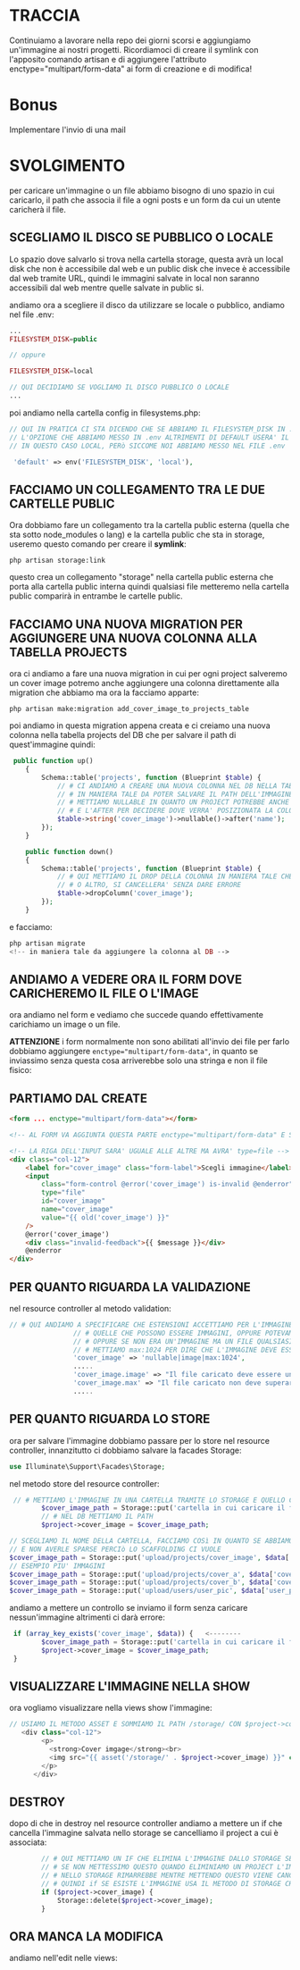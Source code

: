# TRACCIA

Continuiamo a lavorare nella repo dei giorni scorsi e aggiungiamo un'immagine ai nostri progetti.
Ricordiamoci di creare il symlink con l'apposito comando artisan e di aggiungere l'attributo enctype="multipart/form-data" ai form di creazione e di modifica!

# Bonus

Implementare l'invio di una mail

# SVOLGIMENTO

per caricare un'immagine o un file abbiamo bisogno di uno spazio in cui caricarlo, il path che associa il file a ogni posts e un form da cui un utente caricherà il file.

## SCEGLIAMO IL DISCO SE PUBBLICO O LOCALE

Lo spazio dove salvarlo si trova nella cartella storage, questa avrà un local disk che non è accessibile dal web e un public disk che invece è accessibile dal web tramite URL, quindi le immagini salvate in local non saranno accessibili dal web mentre quelle salvate in public si.

andiamo ora a scegliere il disco da utilizzare se locale o pubblico, andiamo nel file .env:

```php
...
FILESYSTEM_DISK=public

// oppure

FILESYSTEM_DISK=local

// QUI DECIDIAMO SE VOGLIAMO IL DISCO PUBBLICO O LOCALE
...
```

poi andiamo nella cartella config in filesystems.php:

```php
// QUI IN PRATICA CI STA DICENDO CHE SE ABBIAMO IL FILESYSTEM_DISK IN .env USERA'
// L'OPZIONE CHE ABBIAMO MESSO IN .env ALTRIMENTI DI DEFAULT USERA' IL VALORE DOPO LA VIRGOLA
// IN QUESTO CASO LOCAL, PERò SICCOME NOI ABBIAMO MESSO NEL FILE .env 'public' USERA' QUELLO

 'default' => env('FILESYSTEM_DISK', 'local'),

```

## FACCIAMO UN COLLEGAMENTO TRA LE DUE CARTELLE PUBLIC

Ora dobbiamo fare un collegamento tra la cartella public esterna (quella che sta sotto node_modules o lang) e la cartella public che sta in storage, useremo questo comando per creare il **symlink**:

```
php artisan storage:link
```

questo crea un collegamento "storage" nella cartella public esterna che porta alla cartella public interna quindi qualsiasi file metteremo nella cartella public comparirà in entrambe le cartelle public.

## FACCIAMO UNA NUOVA MIGRATION PER AGGIUNGERE UNA NUOVA COLONNA ALLA TABELLA PROJECTS

ora ci andiamo a fare una nuova migration in cui per ogni project salveremo un cover image potremo anche aggiungere una colonna direttamente alla migration che abbiamo ma ora la facciamo apparte:

```
php artisan make:migration add_cover_image_to_projects_table
```

poi andiamo in questa migration appena creata e ci creiamo una nuova colonna nella tabella projects del DB che per salvare il path di quest'immagine quindi:

```php
 public function up()
    {
        Schema::table('projects', function (Blueprint $table) {
            // # CI ANDIAMO A CREARE UNA NUOVA COLONNA NEL DB NELLA TABELLA PROJECTS
            // # IN MANIERA TALE DA POTER SALVARE IL PATH DELL'IMMAGINE PER QUESTO SARA' UNA STRINGA
            // # METTIAMO NULLABLE IN QUANTO UN PROJECT POTREBBE ANCHE NON AVERE UN'IMMAGINE
            // # E L'AFTER PER DECIDERE DOVE VERRA' POSIZIONATA LA COLONNA IN QUESTO CASO DOPO NAME
            $table->string('cover_image')->nullable()->after('name');
        });
    }
```

```php
    public function down()
    {
        Schema::table('projects', function (Blueprint $table) {
            // # QUI METTIAMO IL DROP DELLA COLONNA IN MANIERA TALE CHE SE FACCIAMO UN RESET
            // # O ALTRO, SI CANCELLERA' SENZA DARE ERRORE
            $table->dropColumn('cover_image');
        });
    }
```

e facciamo:

```php
php artisan migrate
<!-- in maniera tale da aggiungere la colonna al DB -->
```

## ANDIAMO A VEDERE ORA IL FORM DOVE CARICHEREMO IL FILE O L'IMAGE

ora andiamo nel form e vediamo che succede quando effettivamente carichiamo un image o un file.

**ATTENZIONE** i form normalmente non sono abilitati all'invio dei file per farlo dobbiamo aggiungere `enctype="multipart/form-data"`, in quanto se inviassimo senza questa cosa arriverebbe solo una stringa e non il file fisico:

## PARTIAMO DAL CREATE

<!-- in views create -->

```html
<form ... enctype="multipart/form-data"></form>

<!-- AL FORM VA AGGIUNTA QUESTA PARTE enctype="multipart/form-data" E SI ABILITA IL SALVATAGGIO DEL FILE -->
```

```html
<!-- LA RIGA DELL'INPUT SARA' UGUALE ALLE ALTRE MA AVRA' type=file -->
<div class="col-12">
    <label for="cover_image" class="form-label">Scegli immagine</label>
    <input
        class="form-control @error('cover_image') is-invalid @enderror"
        type="file"
        id="cover_image"
        name="cover_image"
        value="{{ old('cover_image') }}"
    />
    @error('cover_image')
    <div class="invalid-feedback">{{ $message }}</div>
    @enderror
</div>
```

## PER QUANTO RIGUARDA LA VALIDAZIONE

nel resource controller al metodo validation:

```php
// # QUI ANDIAMO A SPECIFICARE CHE ESTENSIONI ACCETTIAMO PER L'IMMAGINE IN QUESTO CASO TUTTE
                // # QUELLE CHE POSSONO ESSERE IMMAGINI, OPPURE POTEVAMO DARE mimes:jpg,png,bmp,...
                // # OPPURE SE NON ERA UN'IMMAGINE MA UN FILE QUALSIASI POTEVAMO METTERE file
                // # METTIAMO max:1024 PER DIRE CHE L'IMMAGINE DEVE ESSERE MASSIMO DI 1024KB
                'cover_image' => 'nullable|image|max:1024',
                .....
                'cover_image.image' => "Il file caricato deve essere un'immagine",
                'cover_image.max' => "Il file caricato non deve superare i 1024KB",
                .....
```

## PER QUANTO RIGUARDA LO STORE

ora per salvare l'immagine dobbiamo passare per lo store nel resource controller, innanzitutto ci dobbiamo salvare la facades Storage:

```php
use Illuminate\Support\Facades\Storage;
```

nel metodo store del resource controller:

```php
 // # METTIAMO L'IMMAGINE IN UNA CARTELLA TRAMITE LO STORAGE E QUELLO CHE CI ARRIVA (put)
        $cover_image_path = Storage::put('cartella in cui caricare il file', $data['cover_image']);
        // # NEL DB METTIAMO IL PATH
        $project->cover_image = $cover_image_path;
```

```php
// SCEGLIAMO IL NOME DELLA CARTELLA, FACCIAMO COSì IN QUANTO SE ABBIAMO PIU' IMMAGINI LE POSSIAMO RAGGRUPPARE
// E NON AVERLE SPARSE PERCIò LO SCAFFOLDING CI VUOLE
$cover_image_path = Storage::put('upload/projects/cover_image', $data['cover_image']);
// ESEMPIO PIU' IMMAGINI
$cover_image_path = Storage::put('upload/projects/cover_a', $data['cover_a']);
$cover_image_path = Storage::put('upload/projects/cover_b', $data['cover_b']);
$cover_image_path = Storage::put('upload/users/user_pic', $data['user_pic']);
```

andiamo a mettere un controllo se inviamo il form senza caricare nessun'immagine altrimenti ci darà errore:

```php
 if (array_key_exists('cover_image', $data)) {   <--------
        $cover_image_path = Storage::put('cartella in cui caricare il file', $data['cover_image']);
        $project->cover_image = $cover_image_path;
 }
```

## VISUALIZZARE L'IMMAGINE NELLA SHOW

ora vogliamo visualizzare nella views show l'immagine:

```php
// USIAMO IL METODO ASSET E SOMMIAMO IL PATH /storage/ CON $project->cover_image
   <div class="col-12">
        <p>
          <strong>Cover imgage</strong><br>
          <img src="{{ asset('/storage/' . $project->cover_image) }}" class="img-fluid" alt="">
        </p>
      </div>
```

## DESTROY

dopo di che in destroy nel resource controller andiamo a mettere
un if che cancella l'immagine salvata nello storage se cancelliamo il project a cui è associata:

```php
        // # QUI METTIAMO UN IF CHE ELIMINA L'IMMAGINE DALLO STORAGE SE CI STA
        // # SE NON METTESSIMO QUESTO QUANDO ELIMINIAMO UN PROJECT L'IMMAGINE SALVATA FISICAMENTE
        // # NELLO STORAGE RIMARREBBE MENTRE METTENDO QUESTO VIENE CANCELLATA INSIEM AL PROJECT
        // # QUINDI if SE ESISTE L'IMMAGINE USA IL METODO DI STORAGE CHE ELIMINA E CANCELLA L'IMMAGINE
        if ($project->cover_image) {
            Storage::delete($project->cover_image);
        }
```

## ORA MANCA LA MODIFICA

andiamo nell'edit nelle views:
